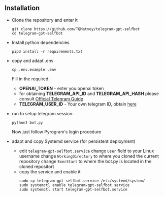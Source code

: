 ## Installation
- Clone the repository and enter it
  ```shell
  git clone https://github.com/TQMatvey/telegram-gpt-selfbot
  cd telegram-gpt-selfbot
  ```

- Install python dependencies
  ```shell
  pip3 install -r requirements.txt
  ```

- copy and adapt .env
  ```shell
  cp .env.example .env
  ```
  Fill in the required:
    - **OPENAI_TOKEN** - enter you openai token
    - for obtaining **TELEGRAM_API_ID** and **TELEGRAM_API_HASH** please consult [Official Telegram Guide](https://core.telegram.org/api/obtaining_api_id#obtaining-api-id)
    - **TELEGRAM_USER_ID** - Your own telegram ID, obtain [here](https://t.me/userinfobot)

- run to setup telegram session
  ```shell
  python3 bot.py
  ```
  Now just follow Pyrogram's login procedure

- adapt and copy Systemd service (for persistent deployment)
  - edit `telegram-gpt-selfbot.service`
    change `User` field to your Linux username
    change `WorkingDirectory` to where you cloned the current repository
    change `ExecStart` to where the bot.py is located in the cloned repositort
  - copy the service and enable it
    ```shell
    sudo cp telegram-gpt-selfbot.service /etc/systemd/system/
    sudo systemctl enable telegram-gpt-selfbot.service
    sudo systemctl start telegram-gpt-selfbot.service
    ```
